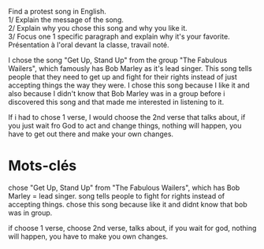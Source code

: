 Find a protest song in English.  
1/ Explain the message of the song.  
2/ Explain why you chose this song and why you like it.  
3/ Focus one 1 specific paragraph and explain why it's your favorite.  
Présentation à l'oral devant la classe, travail noté.

I chose the song "Get Up, Stand Up" from the group "The Fabulous Wailers", which famously has Bob Marley as it's lead singer. This song tells people that they need to get up and fight for their rights instead of just accepting things the way they were. I chose this song because I like it and also because I didn't know that Bob Marley was in a group before i discovered this song and that made me interested in listening to it.

If i had to chose 1 verse, I would choose the 2nd verse that talks about, if you just wait fro God to act and change things, nothing will happen, you have to get out there and make your own changes.
# Mots-clés

chose "Get Up, Stand Up" from "The Fabulous Wailers", which has Bob Marley = lead singer. song tells people to fight for rights instead of accepting things. chose this song because like it and didnt know that bob was in group.

if choose 1 verse, choose 2nd verse, talks about, if you wait for god, nothing will happen, you have to make you own changes.